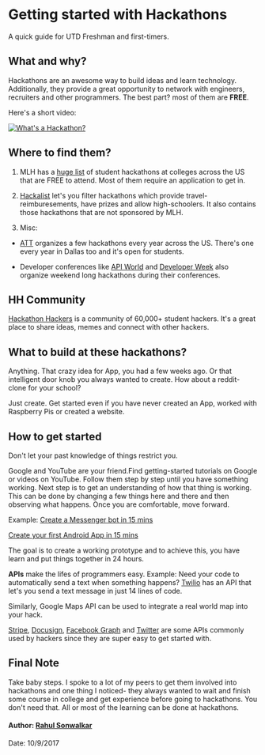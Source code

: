 # Getting started with Hackathons
A quick guide for UTD Freshman and first-timers.

## What and why?
Hackathons are an awesome way to build ideas and learn technology. Additionally, they provide a great opportunity to network with engineers, recruiters and other programmers.
The best part? most of them are **FREE**.

Here's a short video:

[![What's a Hackathon?](https://img.youtube.com/vi/qj4DQfYx2Hg/56.jpg)](https://www.youtube.com/watch?v=qj4DQfYx2Hg)

## Where to find them?

1. MLH has a [huge list](https://mlh.io/seasons/na-2018/events) of student hackathons at colleges across the US that are FREE to attend. Most of them require an application to get in.

2. [Hackalist](http://www.hackalist.org/) let's you filter hackathons which provide travel-reimburesements, have prizes and allow high-schoolers. It also contains those hackathons that are not sponsored by MLH.

3. Misc:  
  * [ATT](https://devsummit.att.com/hackathon-invitational) organizes a few hackathons every year across the US. There's one    every year in Dallas too and it's open for students.

* Developer conferences like [API World](http://apiworld.co/) and [Developer Week](http://www.developerweek.com/) also organize weekend long hackathons during their conferences.

## HH Community 
[Hackathon Hackers](https://www.facebook.com/groups/hackathonhackers/) is a community of 60,000+ student hackers. It's a great place to share ideas, memes and connect with other hackers.

## What to build at these hackathons?
Anything. That crazy idea for App, you had a few weeks ago. Or that intelligent door knob you always wanted to create. How about a reddit-clone for your school? 

Just create. Get started even if you have never created an App, worked with Raspberry Pis or created a website. 

## How to get started 
Don't let your past knowledge of things restrict you. 

Google and YouTube are your friend.Find getting-started tutorials on Google or videos on YouTube. Follow them step by step until you have something working. Next step is to get an understanding of how that thing is working. This can be done by changing a few things here and there and then observing what happens. Once you are comfortable, move forward.

Example: [Create a Messenger bot in 15 mins](https://github.com/jw84/messenger-bot-tutorial)

   [Create your first Android App in 15 mins](https://www.youtube.com/watch?v=mAJeK283j0I)

The goal is to create a working prototype and to achieve this, you have learn and put things together in 24 hours.

**APIs** make the lifes of programmers easy. Example: Need your code to automatically send a text when something happens? [Twilio](https://www.twilio.com/docs/quickstart/node/programmable-sms) has an API that let's you send a text message in just 14 lines of code. 

Similarly, Google Maps API can be used to integrate a real world map into your hack.

[Stripe](https://stripe.com/docs), [Docusign](https://secure.docusign.com/demo), [Facebook Graph](https://developers.facebook.com/docs/graph-api/) and [Twitter](https://developer.twitter.com/) are some APIs commonly used by hackers since they are super easy to get started with.

## Final Note

Take baby steps. I spoke to a lot of my peers to get them involved into hackathons and one thing I noticed- they always wanted to wait and finish some course in college and get experience before going to hackathons. You don't need that. All or most of the learning can be done at hackathons. 




#### Author: [Rahul Sonwalkar](http://rahul.ru) 
Date: 10/9/2017
